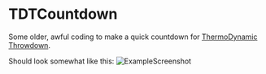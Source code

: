 # TDTCountdown
Some older, awful coding to make a quick countdown for [ThermoDynamic Throwdown](https://i.imgur.com/XO0Jnu8.jpg).


Should look somewhat like this: 
![ExampleScreenshot](https://i.imgur.com/XO0Jnu8.jpg)
